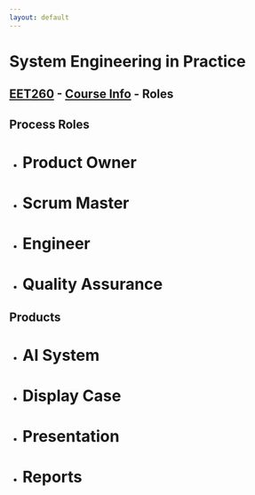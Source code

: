 ```yaml
---
layout: default
---
```


# System Engineering in Practice
## [EET260](../) - [Course Info](./) - Roles

## Process Roles
- # Product Owner
- # Scrum Master
- # Engineer
- # Quality Assurance

## Products
- # AI System
- # Display Case
- # Presentation
- # Reports
